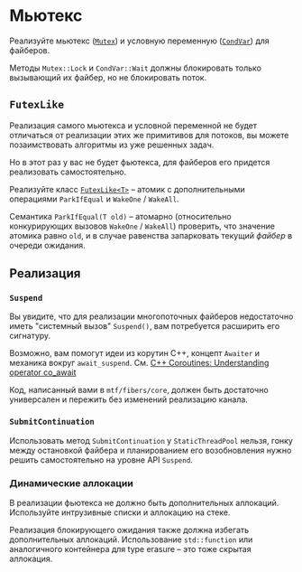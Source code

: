# Мьютекс

Реализуйте мьютекс ([`Mutex`](mtf/fibers/sync/mutex.hpp)) и условную переменную ([`CondVar`](mtf/fibers/sync/condvar.hpp)) для файберов.

Методы `Mutex::Lock` и `CondVar::Wait` должны блокировать только вызывающий их файбер, но не блокировать поток.

## `FutexLike`

Реализация самого мьютекса и условной переменной не будет отличаться от реализации этих же примитивов для потоков, вы можете позаимствовать алгоритмы из уже решенных задач.

Но в этот раз у вас не будет фьютекса, для файберов его придется реализовать самостоятельно.

Реализуйте класс [`FutexLike<T>`](mtf/fibers/sync/futex.hpp) – атомик с дополнительными операциями `ParkIfEqual` и `WakeOne` / `WakeAll`.

Семантика `ParkIfEqual(T old)` – атомарно (относительно конкурирующих вызовов `WakeOne` / `WakeAll`) проверить, что значение атомика равно `old`, и в случае равенства запарковать текущий _файбер_ в очереди ожидания.

## Реализация

### `Suspend`

Вы увидите, что для реализации многопоточных файберов недостаточно иметь "системный вызов" `Suspend()`, вам потребуется расширить его сигнатуру.

Возможно, вам помогут идеи из корутин С++, концепт `Awaiter` и механика вокруг `await_suspend`. 
См. [C++ Coroutines: Understanding operator co_await](https://lewissbaker.github.io/2017/11/17/understanding-operator-co-await)

Код, написанный вами в `mtf/fibers/core`, должен быть достаточно универсален и пережить без изменений реализацию канала.

### `SubmitContinuation`

Использовать метод `SubmitContinuation` у `StaticThreadPool` нельзя, гонку между остановкой файбера и планированием его возобновления нужно решить самостоятельно на уровне API `Suspend`.

### Динамические аллокации

В реализации фьютекса не должно быть дополнительных аллокаций. Используйте интрузивные списки и аллокацию на стеке.

Реализация блокирующего ожидания также должна избегать дополнительных аллокаций. Использование `std::function` или аналогичного контейнера для type erasure – это тоже скрытая аллокация.
